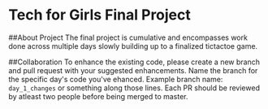 # Tech for Girls Final Project

##About Project
The final project is cumulative and encompasses work done across multiple days slowly building up to a finalized tictactoe game. 

##Collaboration
To enhance the existing code, please create a new branch and pull request with your suggested enhancements. Name the branch for the specific day's code you've ehanced. Example branch name: `day_1_changes` or something along those lines. 
Each PR should be reviewed by atleast two people before being merged to master. 
